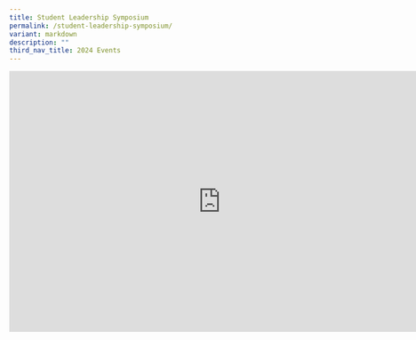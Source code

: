 ```yaml
---
title: Student Leadership Symposium
permalink: /student-leadership-symposium/
variant: markdown
description: ""
third_nav_title: 2024 Events
---
```

<iframe allowfullscreen="true" height="469" width="760" frameborder="0" src="https://docs.google.com/presentation/d/e/2PACX-1vSrh9_YHXbPNdJ3AGRwCAC0x7SZ7CBtpfjqrfZ7pb5ysCs_NDJG7Ea3DmquwpxB5hDXgGXcRkyswMxo/embed?start=true&amp;loop=true&amp;delayms=3000"></iframe>
